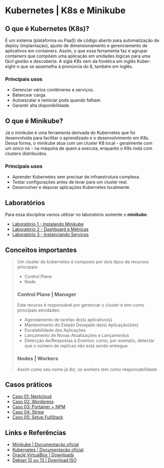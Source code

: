 # Kubernetes | K8s e Minikube

## O que é Kubernetes (K8s)?

É um sistema (plataforma ou PaaS) de código aberto para automatização de deploy (implantação), ajuste de dimensionamento e gerenciamento de aplicativos em containers. Assim, o que essa ferramenta faz é agrupar containers que compõem uma aplicação em unidades lógicas para uma fácil gestão e descoberta. A sigla *K8s* vem da fonética em inglês Kuber-eight-s que se assemelha à pronúncia do 8, também em inglês.

### Principais usos

- Gerenciar vários contêineres e serviços.
- Balancear carga.
- Autoescalar e reiniciar pods quando falham.
- Garantir alta disponibilidade.

## O que é Minikube?

Já o minikube é uma ferramenta derivada do Kubernetes que foi desenvolvida para facilitar o aprendizado e o desenvolvimento em K8s. Dessa forma, o minikube atua com um cluster K8 local - geralmente com um único nó - na máquina de quem a executa, enquanto o K8s roda com clusters distribuídos.

### Principais usos

- Aprender Kubernetes sem precisar de infraestrutura complexa.
- Testar configurações antes de levar para um cluster real.
- Desenvolver e depurar aplicações Kubernetes localmente.

## Laboratórios

Para essa disciplina vamos utilizar no laboratório somente o **minikube**.

- [Laboratório 1 - Instalando Minikube](Laboratório%201%20-%20Instalação.md)
- [Laboratório 2 - Dashboard e Métricas](Laboratório%202%20-%20Dashboard%20e%20Métricas.md)
- [Laboratório 3 - Instanciando Serviços](Laboratório%202%20-%20Dashboard%20e%20Métricas.md)

## Conceitos importantes

> Um cluster do kubernetes é composto por dois tipos de recursos principais:
> 
> - Control Plane
> - Node
> 
> ### Control Plane | Manager
> 
> Este recurso é responsável por gerenciar o cluster e tem como principais atividades:
> 
> - Agendamento de tarefas do(s) aplicativo(s)
> - Mantenimento do Estado Desejado da(s) Aplicação(ões)
> - Escalabilidade das Aplicações
> - Lançamento de Novas Atualizações e Lançamentos
> - Detecção de/Respostas à Eventos: como, por exemplo, detectar que o número de replicas não está sendo entregue.
> 
> ### Nodes | Workers
>
> Assim como seu nome já diz, os workers tem como responsabilidade
> 
> 

## Casos práticos

- [Caso 01: Nextcloud](Laboratório%203%20-%20Instanciando%20Serviços.md#nextcloud)
- [Caso 02: Wordpress](Laboratório%203%20-%20Instanciando%20Serviços.md#wordpress)
- [Caso 03: Portainer + NPM]()
- [Caso 04: Stripe]()
- [Caso 05: Setup FullStack]()

## Links e Referências

- [Minikube | Documentação oficial](https://minikube.sigs.k8s.io/docs/)
- [Kubernetes | Documentação oficial](https://kubernetes.io/)
- [Oracle VirtualBox | Downloads](https://www.virtualbox.org/wiki/Downloads)
- [Debian 12 ou 13 | Download ISO](https://www.debian.org/)